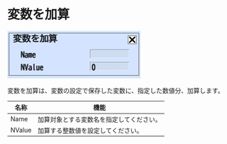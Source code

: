 # 変数を加算

![AddVar](img/AddVar.jpg)

変数を加算は、変数の設定で保存した変数に、指定した数値分、加算します。

| 名称 | 機能  |
| ----   | ---- |
| Name | 加算対象とする変数名を指定してください。 |
| NValue | 加算する整数値を設定してください。 |
